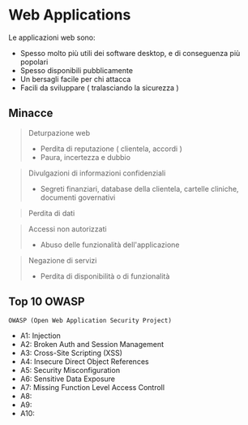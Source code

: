 # Web Applications
Le applicazioni web sono:
- Spesso molto più utili dei software desktop, e di conseguenza più popolari
- Spesso disponibili pubblicamente
- Un bersagli facile per chi attacca
- Facili da sviluppare ( tralasciando la sicurezza )
## Minacce
>Deturpazione web
>- Perdita di reputazione ( clientela, accordi )
>- Paura, incertezza e dubbio

>Divulgazioni di informazioni confidenziali
>- Segreti finanziari, database della clientela, cartelle cliniche, documenti governativi

>Perdita di dati

>Accessi non autorizzati
>- Abuso delle funzionalità dell'applicazione

>Negazione di servizi
>- Perdita di disponibilità o di funzionalità

## Top 10 OWASP
	OWASP (Open Web Application Security Project)
- A1: Injection
- A2: Broken Auth and Session Management
- A3: Cross-Site Scripting (XSS)
- A4: Insecure Direct Object References
- A5: Security Misconfiguration
- A6: Sensitive Data Exposure
- A7: Missing Function Level Access Controll
- A8:
- A9:
- A10: